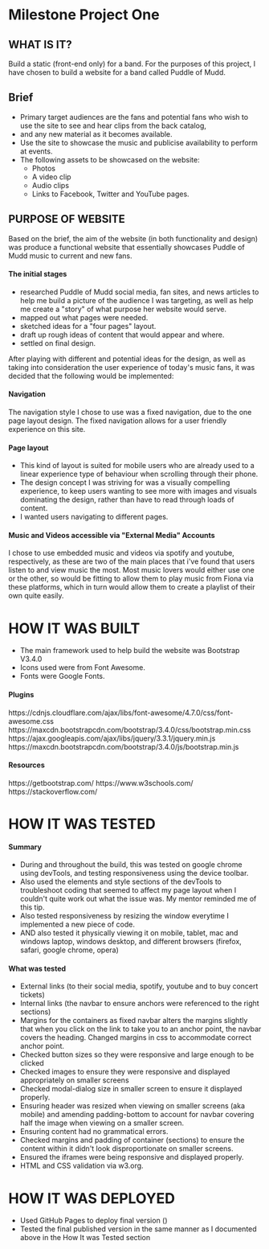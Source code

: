 <h1> Milestone Project One </h1>


 <h2>WHAT IS IT?</h2>
 
Build a static (front-end only) for a band. For the purposes of this project, I have chosen to build a website for 
a band called Puddle of Mudd. 

<h2>Brief</h2>

- Primary target audiences are the fans and potential fans who wish to use the site to see and hear clips from the back catalog, 
- and any new material as it becomes available.
- Use the site to showcase the music and publicise availability to perform at events.
- The following assets to be showcased on the website:
    - Photos
    - A video clip
    - Audio clips
    - Links to Facebook, Twitter and YouTube pages.

 
<h2>PURPOSE OF WEBSITE</h2>
Based on the brief, the aim of the website (in both functionality and design) was produce a functional website that essentially 
showcases Puddle of Mudd music to current and new fans.  

<h4>The initial stages</h4>

- researched Puddle of Mudd social media, fan sites, and news articles to help me build a picture of the audience I was targeting,
as well as help me create a "story" of what purpose her website would serve.
- mapped out what pages were needed.
- sketched ideas for a "four pages" layout.
- draft up rough ideas of content that would appear and where.
- settled on final design.

After playing with different and potential ideas for the design, as well as taking into consideration the user experience of today's
music fans, it was decided that the following would be implemented:


<h4>Navigation</h4>

The navigation style I chose to use was a fixed navigation, due to the one page layout design. The fixed navigation allows for a 
user friendly experience on this site.

<h4>Page layout</h4> 

- This kind of layout is suited for mobile users who are already used to a linear experience type of behaviour when scrolling 
through their phone.
- The design concept I was striving for was a visually compelling experience, to keep users wanting to see more with images 
and visuals dominating the design, rather than have to read through loads of content.
- I wanted users  navigating to different pages.


<h4>Music and Videos accessible via "External Media" Accounts</h4> 

I chose to use embedded music and videos via spotify and youtube, respectively, as these are two of the main places that i've 
found that users listen to and view music the most. Most music lovers would either use one or the other, so would be fitting to
allow them to play music from Fiona via these platforms, which in turn would allow them to create a playlist of their own quite 
easily.

<h1>HOW IT WAS BUILT</h1>

- The main framework used to help build the website was Bootstrap V3.4.0
- Icons used were from Font Awesome. 
- Fonts were Google Fonts.

<h4>Plugins</h4>
https://cdnjs.cloudflare.com/ajax/libs/font-awesome/4.7.0/css/font-awesome.css
https://maxcdn.bootstrapcdn.com/bootstrap/3.4.0/css/bootstrap.min.css
https://ajax.googleapis.com/ajax/libs/jquery/3.3.1/jquery.min.js
https://maxcdn.bootstrapcdn.com/bootstrap/3.4.0/js/bootstrap.min.js

<h4>Resources</h4>
https://getbootstrap.com/
https://www.w3schools.com/ 
https://stackoverflow.com/

<h1>HOW IT WAS TESTED</h1>

<h4>Summary</h4>

- During and throughout the build, this was tested on google chrome using devTools, and testing responsiveness using the device toolbar. 
- Also used the elements and style sections of the devTools to troubleshoot coding that seemed to affect my page layout when I couldn't quite work out what the issue was. My mentor reminded me of this tip.
- Also tested responsiveness by resizing the window everytime I implemented a new piece of code.
- AND also tested it physically viewing it on mobile, tablet, mac and windows laptop, windows desktop, and different browsers (firefox, safari, google chrome, opera)

<h4>What was tested</h4>

- External links (to their social media, spotify, youtube and to buy concert tickets)
- Internal links (the navbar to ensure anchors were referenced to the right sections)
- Margins for the containers as fixed navbar alters the margins slightly that when you click on the link to take you to an anchor point, the navbar covers the heading. Changed margins in css to accommodate correct anchor point.
- Checked button sizes so they were responsive and large enough to be clicked
- Checked images to ensure they were responsive and displayed appropriately on smaller screens
- Checked modal-dialog size in smaller screen to ensure it displayed properly.
- Ensuring header was resized when viewing on smaller screens (aka mobile) and amending padding-bottom to account for navbar covering half the image when viewing on a smaller screen.
- Ensuring content had no grammatical errors.
- Checked margins and padding of container (sections) to ensure the content within it didn't look disproportionate on smaller screens.
- Ensured the iframes were being responsive and displayed properly.
- HTML and CSS validation via w3.org.

<h1>HOW IT WAS DEPLOYED</h1>

- Used GitHub Pages to deploy final version ()
- Tested the final published version in the same manner as I documented above in the How It was Tested section




